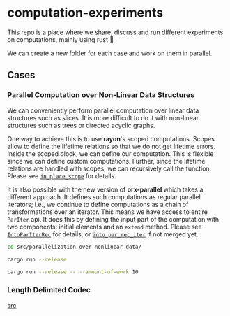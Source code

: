 # computation-experiments

This repo is a place where we share, discuss and run different experiments on computations, mainly using rust 🦀

We can create a new folder for each case and work on them in parallel.

## Cases

### Parallel Computation over Non-Linear Data Structures

We can conveniently perform parallel computation over linear data structures such as slices. It is more difficult to do it with non-linear structures such as trees or directed acyclic graphs.

One way to achieve this is to use **rayon**'s scoped computations. Scopes allow to define the lifetime relations so that we do not get lifetime errors. Inside the scoped block, we can define our computation. This is flexible since we can define custom computations. Further, since the lifetime relations are handled with scopes, we can recursively call the function. Please see [`in_place_scope`](https://docs.rs/rayon/1.11.0/rayon/fn.in_place_scope.html) for details.

It is also possible with the new version of **orx-parallel** which takes a different approach. It defines such computations as regular parallel iterators; i.e., we continue to define computations as a chain of transformations over an iterator. This means we have access to entire `ParIter` api. It does this by defining the input part of the computation with two components: initial elements and an `extend` method. Please see [`IntoParIterRec`](https://docs.rs/orx-parallel/latest/orx_parallel/trait.IntoParIterRec.html) for details; or [`into_par_rec_iter`](https://github.com/orxfun/orx-parallel/blob/special-termination-condition/src/iter/recursive/into_par_rec_iter.rs) if not merged yet.

```bash
cd src/parallelization-over-nonlinear-data/

cargo run --release

cargo run --release -- --amount-of-work 10
```

### Length Delimited Codec

[src](https://github.com/orxfun/computation-experiments/tree/main/src/length-delimited-codec)

